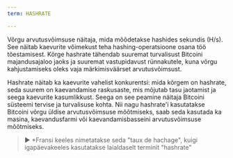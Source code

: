 ```yaml
---
term: HASHRATE

---
```

Võrgu arvutusvõimsuse näitaja, mida mõõdetakse hashides sekundis (H/s). See näitab kaevurite võimekust teha hashing-operatsioone osana töö tõestamisest. Kõrge hashrate tähendab suuremat turvalisust Bitcoini majandusajaloo jaoks ja suuremat vastupidavust rünnakutele, kuna võrgu kahjustamiseks oleks vaja märkimisväärset arvutusvõimsust.

Hashrate näitab ka kaevurite vahelist konkurentsi: mida kõrgem on hashrate, seda suurem on kaevandamise raskusaste, mis mõjutab tasu jaotamist ja seega kaevurite kasumlikkust. Seega on see peamine näitaja Bitcoini süsteemi tervise ja turvalisuse kohta. Nii nagu hashrate'i kasutatakse Bitcoini võrgu üldise arvutusvõimsuse mõõtmiseks, saab seda kasutada ka masina, kaevandusfarmi või kaevandamisbasseini arvutusvõimsuse mõõtmiseks.

> ► *Fransi keeles nimetatakse seda "taux de hachage", kuigi igapäevakeeles kasutatakse laialdaselt terminit "hashrate"
